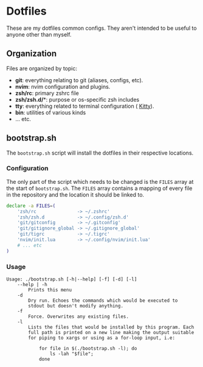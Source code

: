 # Dotfiles

These are my dotfiles common configs. They aren't intended to be useful to
anyone other than myself.

## Organization

Files are organized by topic:

- **git**: everything relating to git (aliases, configs, etc).
- **nvim**: nvim configuration and plugins.
- **zsh/rc**: primary zshrc file
- **zsh/zsh.d/***: purpose or os-specific zsh includes
- **tty**: everything related to terminal configuration (
  [Kitty](https://sw.kovidgoyal.net/kitty/)).
- **bin**: utilities of various kinds
- ... etc.

## bootstrap.sh

The `bootstrap.sh` script will install the dotfiles in their respective
locations.

### Configuration

The only part of the script which needs to be changed is the `FILES` array at
the start of `bootstrap.sh`. The `FILES` array contains a mapping of
every file in the repository and the location it should be linked to.

```sh
declare -a FILES=(
    'zsh/rc               -> ~/.zshrc'
    'zsh/zsh.d            -> ~/.config/zsh.d'
    'git/gitconfig        -> ~/.gitconfig'
    'git/gitignore_global -> ~/.gitignore_global'
    'git/tigrc            -> ~/.tigrc'
    'nvim/init.lua        -> ~/.config/nvim/init.lua'
    # ... etc
)
```

### Usage

```
Usage: ./bootstrap.sh [-h|--help] [-f] [-d] [-l]
    --help | -h
        Prints this menu
    -d
        Dry run. Echoes the commands which would be executed to
        stdout but doesn't modify anything.
    -f
        Force. Overwrites any existing files.
    -l
        Lists the files that would be installed by this program. Each
        full path is printed on a new line making the output suitable
        for piping to xargs or using as a for-loop input, i.e:

            for file in $(./bootstrap.sh -l); do
                ls -lah "$file";
            done
```

